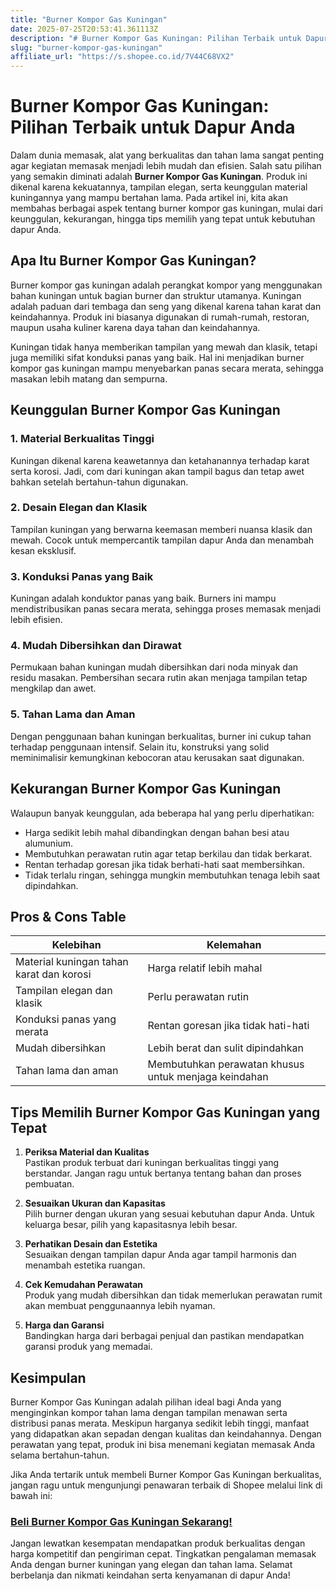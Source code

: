 ```yaml
---
title: "Burner Kompor Gas Kuningan"
date: 2025-07-25T20:53:41.361113Z
description: "# Burner Kompor Gas Kuningan: Pilihan Terbaik untuk Dapur Anda..."
slug: "burner-kompor-gas-kuningan"
affiliate_url: "https://s.shopee.co.id/7V44C68VX2"
---
```

# Burner Kompor Gas Kuningan: Pilihan Terbaik untuk Dapur Anda

Dalam dunia memasak, alat yang berkualitas dan tahan lama sangat penting agar kegiatan memasak menjadi lebih mudah dan efisien. Salah satu pilihan yang semakin diminati adalah **Burner Kompor Gas Kuningan**. Produk ini dikenal karena kekuatannya, tampilan elegan, serta keunggulan material kuningannya yang mampu bertahan lama. Pada artikel ini, kita akan membahas berbagai aspek tentang burner kompor gas kuningan, mulai dari keunggulan, kekurangan, hingga tips memilih yang tepat untuk kebutuhan dapur Anda.

## Apa Itu Burner Kompor Gas Kuningan?

Burner kompor gas kuningan adalah perangkat kompor yang menggunakan bahan kuningan untuk bagian burner dan struktur utamanya. Kuningan adalah paduan dari tembaga dan seng yang dikenal karena tahan karat dan keindahannya. Produk ini biasanya digunakan di rumah-rumah, restoran, maupun usaha kuliner karena daya tahan dan keindahannya.

Kuningan tidak hanya memberikan tampilan yang mewah dan klasik, tetapi juga memiliki sifat konduksi panas yang baik. Hal ini menjadikan burner kompor gas kuningan mampu menyebarkan panas secara merata, sehingga masakan lebih matang dan sempurna.

## Keunggulan Burner Kompor Gas Kuningan

### 1. Material Berkualitas Tinggi

Kuningan dikenal karena keawetannya dan ketahanannya terhadap karat serta korosi. Jadi, com dari kuningan akan tampil bagus dan tetap awet bahkan setelah bertahun-tahun digunakan.

### 2. Desain Elegan dan Klasik

Tampilan kuningan yang berwarna keemasan memberi nuansa klasik dan mewah. Cocok untuk mempercantik tampilan dapur Anda dan menambah kesan eksklusif.

### 3. Konduksi Panas yang Baik

Kuningan adalah konduktor panas yang baik. Burners ini mampu mendistribusikan panas secara merata, sehingga proses memasak menjadi lebih efisien.

### 4. Mudah Dibersihkan dan Dirawat

Permukaan bahan kuningan mudah dibersihkan dari noda minyak dan residu masakan. Pembersihan secara rutin akan menjaga tampilan tetap mengkilap dan awet.

### 5. Tahan Lama dan Aman

Dengan penggunaan bahan kuningan berkualitas, burner ini cukup tahan terhadap penggunaan intensif. Selain itu, konstruksi yang solid meminimalisir kemungkinan kebocoran atau kerusakan saat digunakan.

## Kekurangan Burner Kompor Gas Kuningan

Walaupun banyak keunggulan, ada beberapa hal yang perlu diperhatikan:

- Harga sedikit lebih mahal dibandingkan dengan bahan besi atau alumunium.
- Membutuhkan perawatan rutin agar tetap berkilau dan tidak berkarat.
- Rentan terhadap goresan jika tidak berhati-hati saat membersihkan.
- Tidak terlalu ringan, sehingga mungkin membutuhkan tenaga lebih saat dipindahkan.

## Pros & Cons Table

| Kelebihan                                    | Kelemahan                                  |
|----------------------------------------------|--------------------------------------------|
| Material kuningan tahan karat dan korosi    | Harga relatif lebih mahal               |
| Tampilan elegan dan klasik                  | Perlu perawatan rutin                   |
| Konduksi panas yang merata                  | Rentan goresan jika tidak hati-hati     |
| Mudah dibersihkan                          | Lebih berat dan sulit dipindahkan     |
| Tahan lama dan aman                        | Membutuhkan perawatan khusus untuk menjaga keindahan |

## Tips Memilih Burner Kompor Gas Kuningan yang Tepat

1. **Periksa Material dan Kualitas**  
Pastikan produk terbuat dari kuningan berkualitas tinggi yang berstandar. Jangan ragu untuk bertanya tentang bahan dan proses pembuatan.

2. **Sesuaikan Ukuran dan Kapasitas**  
Pilih burner dengan ukuran yang sesuai kebutuhan dapur Anda. Untuk keluarga besar, pilih yang kapasitasnya lebih besar.

3. **Perhatikan Desain dan Estetika**  
Sesuaikan dengan tampilan dapur Anda agar tampil harmonis dan menambah estetika ruangan.

4. **Cek Kemudahan Perawatan**  
Produk yang mudah dibersihkan dan tidak memerlukan perawatan rumit akan membuat penggunaannya lebih nyaman.

5. **Harga dan Garansi**  
Bandingkan harga dari berbagai penjual dan pastikan mendapatkan garansi produk yang memadai.

## Kesimpulan

Burner Kompor Gas Kuningan adalah pilihan ideal bagi Anda yang menginginkan kompor tahan lama dengan tampilan menawan serta distribusi panas merata. Meskipun harganya sedikit lebih tinggi, manfaat yang didapatkan akan sepadan dengan kualitas dan keindahannya. Dengan perawatan yang tepat, produk ini bisa menemani kegiatan memasak Anda selama bertahun-tahun.

Jika Anda tertarik untuk membeli Burner Kompor Gas Kuningan berkualitas, jangan ragu untuk mengunjungi penawaran terbaik di Shopee melalui link di bawah ini:

### [Beli Burner Kompor Gas Kuningan Sekarang!](https://s.shopee.co.id/7V44C68VX2)

Jangan lewatkan kesempatan mendapatkan produk berkualitas dengan harga kompetitif dan pengiriman cepat. Tingkatkan pengalaman memasak Anda dengan burner kuningan yang elegan dan tahan lama. Selamat berbelanja dan nikmati keindahan serta kenyamanan di dapur Anda!
